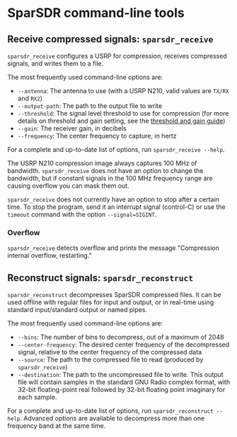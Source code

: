 # SparSDR command-line tools

## Receive compressed signals: `sparsdr_receive`

`sparsdr_receive` configures a USRP for compression, receives compressed signals,
and writes them to a file.

The most frequently used command-line options are:

* `--antenna`: The antenna to use (with a USRP N210, valid values are `TX/RX`
    and `RX2`)
* `--output-path`: The path to the output file to write
* `--threshold`: The signal level threshold to use for compression
    (for more details on threshold and gain setting, see the
    [threshold and gain guide](threshold_gain.md))
* `--gain`: The receiver gain, in decibels
* `--frequency`: The center frequency to capture, in hertz

For a complete and up-to-date list of options, run `sparsdr_receive --help`.

The USRP N210 compression image always captures 100 MHz of bandwidth. `sparsdr_receive` does not have an option to change the bandwidth, but if constant signals in the 100 MHz frequency range are causing overflow you can mask them out.

`sparsdr_receive` does not currently have an option to stop after a certain time. To stop the program, send it an interrupt signal (control-C) or use the `timeout` command with the option `--signal=SIGINT`.

### Overflow

`sparsdr_receive` detects overflow and prints the message "Compression internal overflow, restarting."

## Reconstruct signals: `sparsdr_reconstruct`

`sparsdr_reconstruct` decompresses SparSDR compressed files. It can be used
offline with regular files for input and output, or in real-time using standard
input/standard output or named pipes.

The most frequently used command-line options are:

* `--bins`: The number of bins to decompress, out of a maximum of 2048
* `--center-frequency`: The desired center frequency of the decompressed signal,
    relative to the center frequency of the compressed data
* `--source`: The path to the compressed file to read (produced by `sparsdr_receive`)
* `--destination`: The path to the uncompressed file to write. This output
    file will contain samples in the standard GNU Radio complex format, with
    32-bit floating-point real followed by 32-bit floating point imaginary
    for each sample.

For a complete and up-to-date list of options, run `sparsdr_reconstruct --help`.
Advanced options are available to decompress more than one frequency band
at the same time.
